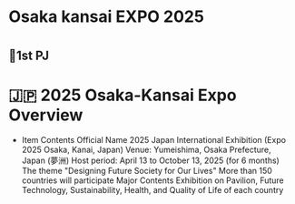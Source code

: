 # Osaka kansai EXPO 2025 


#
## 🗻1st PJ
# 🇯🇵 2025 Osaka-Kansai Expo Overview

- Item Contents
Official Name 2025 Japan International Exhibition (Expo 2025 Osaka, Kanai, Japan)
Venue: Yumeishima, Osaka Prefecture, Japan (夢洲)
Host period: April 13 to October 13, 2025 (for 6 months)
The theme "Designing Future Society for Our Lives"
More than 150 countries will participate
Major Contents Exhibition on Pavilion, Future Technology, Sustainability, Health, and Quality of Life of each country




